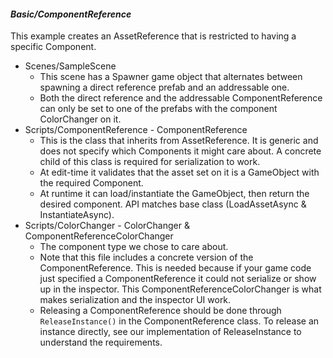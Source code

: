#### *Basic/ComponentReference*

This example creates an AssetReference that is restricted to having a specific Component.

- Scenes/SampleScene
    - This scene has a Spawner game object that alternates between spawning a direct reference prefab and an addressable one.
    - Both the direct reference and the addressable ComponentReference can only be set to one of the prefabs with the component ColorChanger on it.
- Scripts/ComponentReference - ComponentReference
    - This is the class that inherits from AssetReference. It is generic and does not specify which Components it might care about. A concrete child of this class is required for serialization to work.
    - At edit-time it validates that the asset set on it is a GameObject with the required Component.
    - At runtime it can load/instantiate the GameObject, then return the desired component. API matches base class (LoadAssetAsync & InstantiateAsync).
- Scripts/ColorChanger - ColorChanger & ComponentReferenceColorChanger
    - The component type we chose to care about.
    - Note that this file includes a concrete version of the ComponentReference. This is needed because if your game code just specified a ComponentReference it could not serialize or show up in the inspector. This
      ComponentReferenceColorChanger is what makes serialization and the inspector UI work.
    - Releasing a ComponentReference should be done through `ReleaseInstance()` in the ComponentReference class. To release an instance directly, see our implementation of ReleaseInstance to understand the requirements.